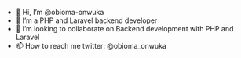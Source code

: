 - 👋 Hi, I’m @obioma-onwuka
- 👀 I’m a PHP and Laravel backend developer
- 💞️ I’m looking to collaborate on Backend development with PHP and Laravel
- 📫 How to reach me twitter: @obioma_onwuka

<!---
obioma-onwuka/obioma-onwuka is a ✨ special ✨ repository because its `README.md` (this file) appears on your GitHub profile.
You can click the Preview link to take a look at your changes.
--->
